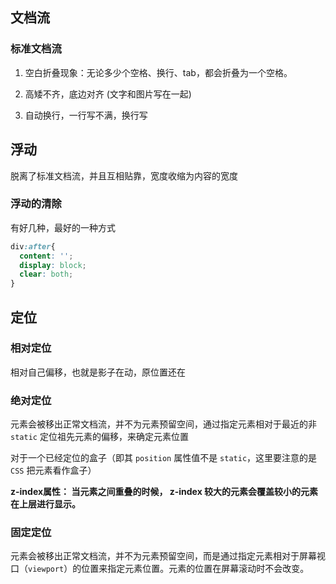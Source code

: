 ## 文档流

### 标准文档流

1. 空白折叠现象：无论多少个空格、换行、tab，都会折叠为一个空格。
   
2. 高矮不齐，底边对齐 (文字和图片写在一起)
   
3. 自动换行，一行写不满，换行写

## 浮动

脱离了标准文档流，并且互相贴靠，宽度收缩为内容的宽度

### 浮动的清除

有好几种，最好的一种方式

```css
div:after{
  content: '';
  display: block;
  clear: both;
}
```

## 定位

### 相对定位
相对自己偏移，也就是影子在动，原位置还在
### 绝对定位
元素会被移出正常文档流，并不为元素预留空间，通过指定元素相对于最近的非 `static` 定位祖先元素的偏移，来确定元素位置

对于一个已经定位的盒子（即其 `position` 属性值不是 `static`，这里要注意的是 `CSS` 把元素看作盒子）

**z-index属性： 当元素之间重叠的时候， z-index 较大的元素会覆盖较小的元素在上层进行显示。**
### 固定定位

元素会被移出正常文档流，并不为元素预留空间，而是通过指定元素相对于屏幕视口（`viewport`）的位置来指定元素位置。元素的位置在屏幕滚动时不会改变。
